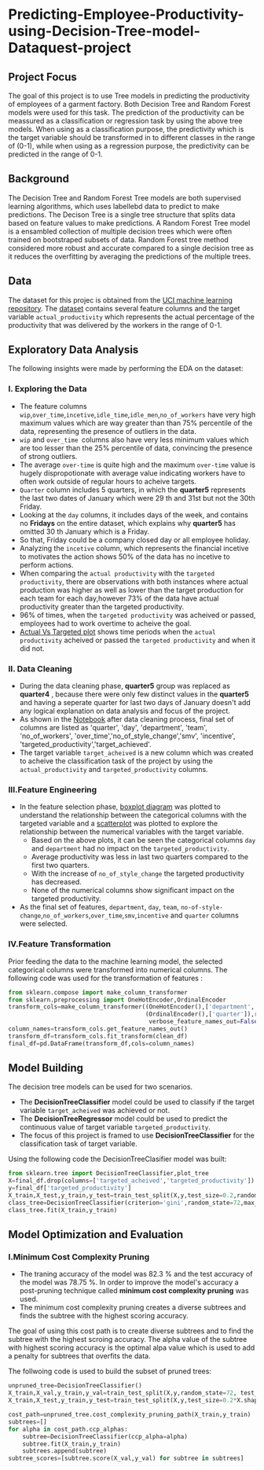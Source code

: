 # Predicting-Employee-Productivity-using-Decision-Tree-model-Dataquest-project

## Project Focus 

The goal of this project is to use Tree models in  predicting the productivity of employees of a garment factory. Both Decision Tree and Random Forest models were used for this task. The prediction of the productivity can be meassured as a classification or regression task by using the above tree models. When using as a classification purpose, the predictivity which is the target variable should be transformed in to different classes in the range of (0-1), while when using as a regression purpose, the predictivity can be predicted in the range of 0-1.

## Background 

The Decision Tree and Random Forest Tree models are both supervised learning algorithms, which uses labellebd data to predict to make predictions. The Decison Tree is a single tree structure that splits data based on feature values to make predictions. A Random Forest Tree model is a ensambled collection of  multiple decision trees which were often trained on bootstraped subsets of data. Random Forest tree method considered more robust and accurate compared to a single decision tree as it reduces the overfitting by  averaging the predictions of the multiple trees.

## Data

The dataset for this projec is obtained from the [UCI machine learning repository](https://archive.ics.uci.edu/dataset/597/productivity+prediction+of+garment+employees). The [dataset](Data/garments_worker_productivity.csv) contains several feature columns and the target variable `actual_productivity` which represents the actual percentage of the productivity that was delivered by the workers in the range of 0-1. 

## Exploratory Data Analysis 
The following insights were made by performing the EDA on the dataset:
### I. Exploring the Data
- The feature columns `wip`,`over_time`,`incetive`,`idle_time`,`idle_men`,`no_of_workers` have very high maximum values which are way greater than than 75% percentile of the data, representing the presence of outliers in the data.
- `wip` and `over_time `columns also have very less minimum values which are too lesser than the 25% percentile of data, convincing the  presence of strong  outliers.
- The average `over-time` is quite high and the maximum `over-time` value is hugely dispropotionate with average value indicating workers have to often work outside of regular hours to acheive targets.
- `Quarter` column includes 5 quarters, in which the **quarter5** represents the last two dates of January which were  29 th and 31st but not the 30th Friday.
- Looking at the `day` columns, it includes days of the week, and contains no **Fridays** on the entire dataset, which explains why **quarter5** has omitted 30 th January which is a Friday.
- So that, Friday could be a company closed day or all employee holiday.
- Analyzing the `incetive` column, which represents the financial incetive to motivates the action shows 50% of the data has no incetive to perform actions.
- When comparing the `actual productivity` with the `targeted productivity`, there are observations with both instances where actual production was higher as well as lower than the target production for each team for each day,however 73% of the data have actual productivity greater than the targeted productivity.
- 96% of times, when the `targeted productivity` was acheived or passed, employees had to work overtime to acheive the goal.
- [Actual Vs Targeted plot](Images/decision_tree_image1.png) shows time periods when the `actual productivity` acheived or passed the `targeted productivity` and when it did not.
### II. Data Cleaning 
- During the data cleaning phase, **quarter5** group was replaced as **quarter4** , because there were only few distinct values in the **quarter5** and having a seperate quarter for last two days of January doesn't add any logical explanation on data analysis and focus of the project. 
- As shown in the [Notebook](Notebook/vidisha_decision_tree.ipynb) after data cleaning process, final set of columns are listed as 'quarter', 'day', 'department', 'team', 'no_of_workers', 'over_time','no_of_style_change','smv', 'incentive', 'targeted_productivity','target_achieved'.
- The target variable `target_acheived` is a new column which was created to acheive the classification task of the project by using the `actual_productivity` and `targeted_productivity` columns.

 ### III.Feature Engineering 

- In the feature selection phase, [boxplot diagram](Images/decision_tree_images2.png) was plotted to understand the relationship between the categorical columns with the targeted variable and a [scatterplot](Images/decision_tree_images3.png) was plotted to explore the relationship between the numerical variables with the target variable.
  - Based on the above plots, it can be seen the categorical columns `day` and `department` had no impact on the `targeted_productivity`.
  - Average productivity was less in last two quarters compared to the first two quarters.
  - With the increase of `no_of_style_change` the targeted productivity has decreased.
  - None of the numerical columns show significant impact on the targeted productivity.
- As the final set of features, `department`, `day`, `team`, `no-of-style-change`,`no_of_workers`,`over_time`,`smv`,`incentive` and `quarter` columns were selected.
 
### IV.Feature Transformation 
Prior feeding the data to the machine learning model, the selected categorical columns were transformed into numerical columns. 
The following code was used for the transformation of features : 
```python
from sklearn.compose import make_column_transformer
from sklearn.preprocessing import OneHotEncoder,OrdinalEncoder
transform_cols=make_column_transformer((OneHotEncoder(),['department','day','team','no_style_of_change']),
                                       (OrdinalEncoder(),['quarter']),remainder='passthrough',
                                        verbose_feature_names_out=False)
column_names=transform_cols.get_feature_names_out()
transform_df=transform_cols.fit_transform(clean_df)
final_df=pd.DataFrame(transform_df,cols=column_names)
```

## Model Building 

The decision tree models can be used for two scenarios. 
 - The **DecisionTreeClassifier** model could be used to classify if the target variable `target_acheived` was achieved or not.
 - The **DecisionTreeRegressor** model could be used to predict the continuous value of target variable `targeted_productivity`.
 - The focus of this project is framed to use **DecisionTreeClassifier** for the classification task of target variable.

Using the following code the DecisionTreeClasifier model was built: 

```python
from sklearn.tree import DecisionTreeClassifier,plot_tree
X=final_df.drop(columns=['targeted_acheived','targeted_productivity'])
y=final_df['targeted_productivity']
X_train,X_test,y_train,y_test=train_test_split(X,y,test_size=0.2,random_state=72)
class_tree=DecisionTreeClassifier(criterion='gini',random_state=72,max_depth=3)
class_tree.fit(X_train,y_train)
```
## Model Optimization and Evaluation 

### I.Minimum Cost Complexity Pruning 
- The traning accuracy of the model was 82.3 % and the test accuracy of the model was 78.75 %. In order to improve the model's accuracy a post-pruning technique called **minimum cost complexity pruning** was used.
- The minimum cost complexity pruning creates a diverse subtrees and finds the subtree with the highest scoring accuracy.


The goal of using this cost path is to create diverse subtrees and to find the subtree with the highest scroing accuracy.
The alpha value of the subtree with highest scoring accuracy is the optimal alpa value which is used to add a penalty for subtrees that overfits the data.

The follwoing code is used to build the subset of pruned trees: 
```python
unpruned_tree=DecisionTreeClassifier()
X_train,X_val,y_train,y_val=train_test_split(X,y,random_state=72, test_size=0.2)
X_train,X_test,y_train,y_test=train_test_split(X,y,test_size=0.2*X.shape[0]/X_train.shape[0],random_state=72)

cost_path=unpruned_tree.cost_complexity_pruning_path(X_train,y_train)
subtrees=[]
for alpha in cost_path.ccp_alphas:
    subtree=DecisionTreeClassifier(ccp_alpha=alpha)
    subtree.fit(X_train,y_train)
    subtrees.append(subtree)
subtree_scores=[subtree.score(X_val,y_val) for subtree in subtrees]
 ```   








































































